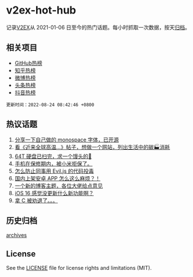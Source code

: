 # v2ex-hot-hub

 记录[V2EX](https://www.v2ex.com/)从 2021-01-06 日至今的热门话题。每小时抓取一次数据，按天[归档](archives)。
 
 ## 相关项目

- [GitHub热榜](https://github.com/snaildev/github-hot-hub)
- [知乎热榜](https://github.com/snaildev/zhihu-hot-hub)
- [微博热榜](https://github.com/snaildev/weibo-hot-hub)
- [头条热榜](https://github.com/snaildev/toutiao-hot-hub)
- [抖音热榜](https://github.com/snaildev/douyin-hot-hub)


 `更新时间：2022-08-24 08:42:46 +0800`

## 热议话题

1. [分享一下自己做的 monospace 字体，已开源](https://www.v2ex.com/t/874714)
1. [看《近来全球高温…》帖子，想做一个网站，列出生活中的碳🏭消耗](https://www.v2ex.com/t/874720)
1. [64T 硬盘已扫完，求一个馒头的💊](https://www.v2ex.com/t/874756)
1. [手机在保修期内，被小米拒保了。](https://www.v2ex.com/t/874761)
1. [怎么防止同事用 Evil.js 的代码投毒](https://www.v2ex.com/t/874717)
1. [国内上架安卓 APP 怎么这么麻烦？！](https://www.v2ex.com/t/874776)
1. [一个新的博客主题，各位大佬给点意见](https://www.v2ex.com/t/874710)
1. [iOS 16 感觉没更新什么新功能啊？](https://www.v2ex.com/t/874708)
1. [拿 C 被劝退了。。。](https://www.v2ex.com/t/874787)

## 历史归档

[archives](archives)

## License

See the [LICENSE](LICENSE) file for license rights and limitations (MIT).
